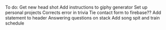 To do:
Get new head shot
Add instructions to giphy generator
Set up personal projects
Corrects error in trivia
Tie contact form to firebase??
Add statement to header
Answering questions on stack
Add song spit and train schedule
